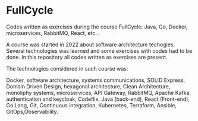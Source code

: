 # FullCycle
Codes written as exercises during the course FullCycle: Java, Go, Docker, microservices, RabbitMQ, React, etc...

A course was started in 2022 about software architecture techogies. Several technologies was learned and some exercises with codes had to be done. In this repository all codes written as exercises are present.

The technologies considered in such course was:

Docker, software architecture, systems communications, SOLID Express, Domain Driven Design, hexagonal architecture, Clean Architecture, monoliphy systems, microservices, API Gateway, RabbitMQ, Apache Kafka, authentication and keycloak, Codeflix, Java (back-end), React (Front-end), Go Lang, Git, Continuous integration, Kubernetes, Terraform, Ansible, GitOps,Observability. 
